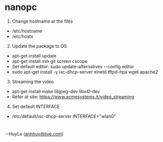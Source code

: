# nanopc

1. Change hostname at the files
- /etc/hostname 
- /etc/hosts
2. Update the package to OS
- apt-get install update
- apt-get install ssh git screen cscope
- Set default editor: sudo update-alternatives --config editor
- sudo apt-get install -y isc-dhcp-server xinetd tftpd-hpa wget apache2
3. Streaming the video 
- apt-get install make libjpeg-dev libv4l-dev
- Refer at site: https://www.acmesystems.it/video_streaming
4. Set default INTERFACE
- /etc/default/isc-dhcp-server INTERFACE="wlan0"

#
--HuyLe (anhhuy@live.com)
